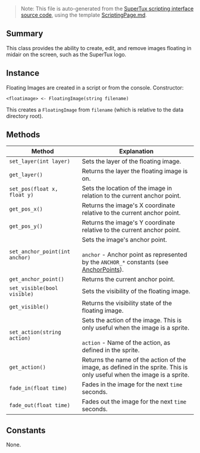 > Note: This file is auto-generated from the [SuperTux scripting interface source code](https://github.com/SuperTux/supertux/tree/master/src/scripting), using the template [ScriptingPage.md](https://github.com/SuperTux/wiki/tree/master/templates/ScriptingPage.md).

Summary
-------

This class provides the ability to create, edit, and remove images floating in midair on the screen, such as the SuperTux logo.

Instance
--------

Floating Images are created in a script or from the console. Constructor:

```<floatimage> <- FloatingImage(string filename)```

This creates a `FloatingImage` from `filename` (which is relative to the data directory root). 

Methods
-------

Method | Explanation
-------|-------
`set_layer(int layer)` | Sets the layer of the floating image. 
`get_layer()` | Returns the layer the floating image is on. 
`set_pos(float x, float y)` | Sets the location of the image in relation to the current anchor point. 
`get_pos_x()` | Returns the image's X coordinate relative to the current anchor point. 
`get_pos_y()` | Returns the image's Y coordinate relative to the current anchor point. 
`set_anchor_point(int anchor)` | Sets the image's anchor point. <br /><br /> `anchor` - Anchor point as represented by the `ANCHOR_*` constants (see [AnchorPoints](https://github.com/SuperTux/supertux/wiki/ScriptingAnchorPoints)). 
`get_anchor_point()` | Returns the current anchor point. 
`set_visible(bool visible)` | Sets the visibility of the floating image. 
`get_visible()` | Returns the visibility state of the floating image. 
`set_action(string action)` | Sets the action of the image. This is only useful when the image is a sprite. <br /><br /> `action` - Name of the action, as defined in the sprite. 
`get_action()` | Returns the name of the action of the image, as defined in the sprite. This is only useful when the image is a sprite. 
`fade_in(float time)` | Fades in the image for the next `time` seconds. 
`fade_out(float time)` | Fades out the image for the next `time` seconds. 


Constants
---------

None.
